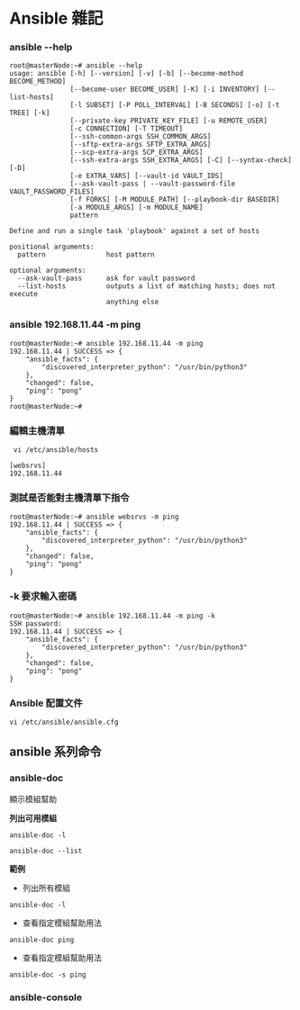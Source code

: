 # Ansible 雜記

### ansible --help

```
root@masterNode:~# ansible --help
usage: ansible [-h] [--version] [-v] [-b] [--become-method BECOME_METHOD]
               [--become-user BECOME_USER] [-K] [-i INVENTORY] [--list-hosts]
               [-l SUBSET] [-P POLL_INTERVAL] [-B SECONDS] [-o] [-t TREE] [-k]
               [--private-key PRIVATE_KEY_FILE] [-u REMOTE_USER]
               [-c CONNECTION] [-T TIMEOUT]
               [--ssh-common-args SSH_COMMON_ARGS]
               [--sftp-extra-args SFTP_EXTRA_ARGS]
               [--scp-extra-args SCP_EXTRA_ARGS]
               [--ssh-extra-args SSH_EXTRA_ARGS] [-C] [--syntax-check] [-D]
               [-e EXTRA_VARS] [--vault-id VAULT_IDS]
               [--ask-vault-pass | --vault-password-file VAULT_PASSWORD_FILES]
               [-f FORKS] [-M MODULE_PATH] [--playbook-dir BASEDIR]
               [-a MODULE_ARGS] [-m MODULE_NAME]
               pattern

Define and run a single task 'playbook' against a set of hosts

positional arguments:
  pattern               host pattern

optional arguments:
  --ask-vault-pass      ask for vault password
  --list-hosts          outputs a list of matching hosts; does not execute
                        anything else
````

### ansible 192.168.11.44 -m ping

```
root@masterNode:~# ansible 192.168.11.44 -m ping
192.168.11.44 | SUCCESS => {
    "ansible_facts": {
        "discovered_interpreter_python": "/usr/bin/python3"
    }, 
    "changed": false, 
    "ping": "pong"
}
root@masterNode:~# 
```

### 編輯主機清單

```
 vi /etc/ansible/hosts
```

```
[websrvs]
192.168.11.44
```

### 測試是否能對主機清單下指令

```
root@masterNode:~# ansible websrvs -m ping
192.168.11.44 | SUCCESS => {
    "ansible_facts": {
        "discovered_interpreter_python": "/usr/bin/python3"
    }, 
    "changed": false, 
    "ping": "pong"
}
```

### -k 要求輸入密碼

```
root@masterNode:~# ansible 192.168.11.44 -m ping -k
SSH password: 
192.168.11.44 | SUCCESS => {
    "ansible_facts": {
        "discovered_interpreter_python": "/usr/bin/python3"
    }, 
    "changed": false, 
    "ping": "pong"
}
```

### Ansible 配置文件

```
vi /etc/ansible/ansible.cfg
```

## ansible 系列命令


### ansible-doc
顯示模組幫助

**列出可用模組**

```
ansible-doc -l
```
```
ansible-doc --list
```

**範例**

- 列出所有模組

```
ansible-doc -l
````

- 查看指定模組幫助用法
```
ansible-doc ping
```

- 查看指定模組幫助用法
```
ansible-doc -s ping
```

### ansible-console